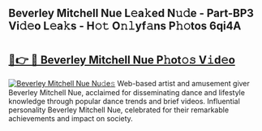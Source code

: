 ## Beverley Mitchell Nue L𝚎a𝚔ed N𝚞𝚍e - Part-BP3 Vi𝚍𝚎o L𝚎a𝚔s - H𝚘𝚝 O𝚗𝚕yf𝚊ns P𝚑𝚘tos 6qi4A

# <h2><a href="http://kf5av2.oniu.top/?m=Beverley+Mitchell+Nue">🔗👉 🔴 Beverley Mitchell Nue P𝚑ot𝚘𝚜 V𝚒d𝚎o</a></h2>

[![Beverley Mitchell Nue Nu𝚍e𝚜](https://i.imgur.com/0qMVB7G.gif)](http://kf5av2.oniu.top/?m=Beverley+Mitchell+Nue)
Web-based artist and amusement giver Beverley Mitchell Nue, acclaimed for disseminating dance and lifestyle knowledge through popular dance trends and brief videos. Influential personality Beverley Mitchell Nue, celebrated for their remarkable achievements and impact on society.  

